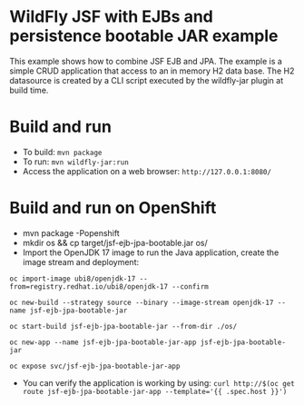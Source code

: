 # WildFly JSF with EJBs and persistence bootable JAR example

This example shows how to combine JSF EJB and JPA. The example is a simple CRUD application that access to an in memory H2 data base. The H2 datasource is created by a CLI script executed by the wildfly-jar plugin at build time.

Build and run
=============

* To build: `mvn package`
* To run: `mvn wildfly-jar:run`
* Access the application on a web browser: `http://127.0.0.1:8080/`


Build and run on OpenShift
==========================

* mvn package -Popenshift
* mkdir os && cp target/jsf-ejb-jpa-bootable.jar os/
* Import the OpenJDK 17 image to run the Java application, create the image stream and deployment:
```
oc import-image ubi8/openjdk-17 --from=registry.redhat.io/ubi8/openjdk-17 --confirm

oc new-build --strategy source --binary --image-stream openjdk-17 --name jsf-ejb-jpa-bootable-jar

oc start-build jsf-ejb-jpa-bootable-jar --from-dir ./os/

oc new-app --name jsf-ejb-jpa-bootable-jar-app jsf-ejb-jpa-bootable-jar

oc expose svc/jsf-ejb-jpa-bootable-jar-app
```
* You can verify the application is working by using:
`curl http://$(oc get route jsf-ejb-jpa-bootable-jar-app --template='{{ .spec.host }}')`

